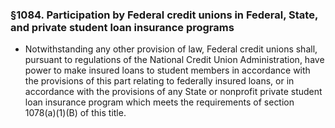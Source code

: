 ### §1084. Participation by Federal credit unions in Federal, State, and private student loan insurance programs
* Notwithstanding any other provision of law, Federal credit unions shall, pursuant to regulations of the National Credit Union Administration, have power to make insured loans to student members in accordance with the provisions of this part relating to federally insured loans, or in accordance with the provisions of any State or nonprofit private student loan insurance program which meets the requirements of section 1078(a)(1)(B) of this title.
